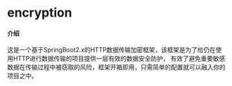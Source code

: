 # encryption

#### 介绍
这是一个基于SpringBoot2.x的HTTP数据传输加密框架，该框架是为了给仍在使用HTTP进行数据传输的项目提供一层有效的数据安全防护，
有效了避免重要敏感数据在传输过程中被窃取的风险，框架开箱即用，只需简单的配置就可以融入你的项目之中。